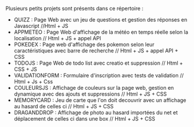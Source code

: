 Plusieurs petits projets sont présents dans ce répertoire :
  - QUIZZ : Page Web avec un jeu de questions et gestion des réponses en Javascript //Html + JS
  - APPMETEO : Page Web d'affichage de la météo en temps réelle selon la localisation // Html + JS + appel API
  - POKEDEX : Page web d'affichage des pokemon selon leur caractéristiques avec barre de recherche // Html + JS + appel API + CSS
  - TODOJS : Page Web de todo list avec creatio et suppression // Html + CSS + JS
  - VALIDATIONFORM : Formulaire d'inscription avec tests de validation // Html + Js + Css
  - COULEURSJS : Affichage de couleurs sur la page web, gestion en dynamique avec des ajouts et suppressions // Html + JS + CSS
  - MEMORYCARD : Jeu de carte que l'on doit decouvrir avec un affichage au hasard de celles ci // Html + JS + CSS
  - DRAGANDDROP : Affichage de photo au hasard importées du net et déplacement de celles ci dans une box // Html + JS + CSS


